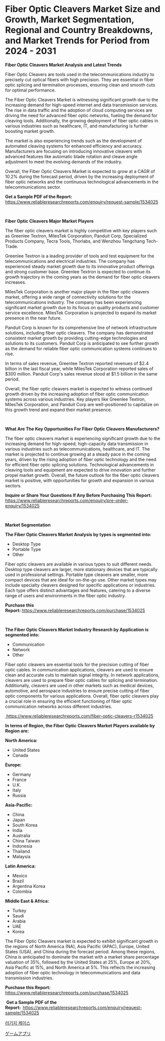 <p><h1>Fiber Optic Cleavers Market Size and Growth, Market Segmentation, Regional and Country Breakdowns, and Market Trends for Period from 2024 -  2031</h1></p><p><strong>Fiber Optic Cleavers Market Analysis and Latest Trends</strong></p>
<p><p>Fiber Optic Cleavers are tools used in the telecommunications industry to precisely cut optical fibers with high precision. They are essential in fiber optic splicing and termination processes, ensuring clean and smooth cuts for optimal performance.</p><p>The Fiber Optic Cleavers Market is witnessing significant growth due to the increasing demand for high-speed internet and data transmission services. The rise in data traffic and the adoption of cloud computing services are driving the need for advanced fiber optic networks, fueling the demand for cleaving tools. Additionally, the growing deployment of fiber optic cables in various industries such as healthcare, IT, and manufacturing is further boosting market growth.</p><p>The market is also experiencing trends such as the development of automated cleaving systems for enhanced efficiency and accuracy. Manufacturers are focusing on introducing innovative cleavers with advanced features like automatic blade rotation and cleave angle adjustment to meet the evolving demands of the industry.</p><p>Overall, the Fiber Optic Cleavers Market is expected to grow at a CAGR of 10.2% during the forecast period, driven by the increasing deployment of fiber optic networks and the continuous technological advancements in the telecommunications sector.</p></p>
<p><strong>Get a Sample PDF of the Report:&nbsp;</strong> <a href="https://www.reliableresearchreports.com/enquiry/request-sample/1534025">https://www.reliableresearchreports.com/enquiry/request-sample/1534025</a></p>
<p>&nbsp;</p>
<p><strong>Fiber Optic Cleavers Major Market Players</strong></p>
<p><p>The fiber optic cleavers market is highly competitive with key players such as Greenlee Textron, MilesTek Corporation, Panduit Corp, Specialized Products Company, Tecra Tools, Thorlabs, and Wenzhou Tengchang Tech-Trade.</p><p>Greenlee Textron is a leading provider of tools and test equipment for the telecommunications and electrical industries. The company has experienced steady market growth due to its innovative product offerings and strong customer base. Greenlee Textron is expected to continue its growth trajectory in the coming years as the demand for fiber optic cleavers increases.</p><p>MilesTek Corporation is another major player in the fiber optic cleavers market, offering a wide range of connectivity solutions for the telecommunications industry. The company has been experiencing significant market growth due to its focus on quality products and customer service excellence. MilesTek Corporation is projected to expand its market presence in the near future.</p><p>Panduit Corp is known for its comprehensive line of network infrastructure solutions, including fiber optic cleavers. The company has demonstrated consistent market growth by providing cutting-edge technologies and solutions to its customers. Panduit Corp is anticipated to see further growth as the demand for reliable fiber optic communication systems continues to rise.</p><p>In terms of sales revenue, Greenlee Textron reported revenues of $2.4 billion in the last fiscal year, while MilesTek Corporation reported sales of $300 million. Panduit Corp's sales revenue stood at $1.5 billion in the same period.</p><p>Overall, the fiber optic cleavers market is expected to witness continued growth driven by the increasing adoption of fiber optic communication systems across various industries. Key players like Greenlee Textron, MilesTek Corporation, and Panduit Corp are well-positioned to capitalize on this growth trend and expand their market presence.</p></p>
<p>&nbsp;</p>
<p><strong>What Are The Key Opportunities For Fiber Optic Cleavers Manufacturers?</strong></p>
<p><p>The fiber optic cleavers market is experiencing significant growth due to the increasing demand for high-speed, high-capacity data transmission in various industries such as telecommunications, healthcare, and IT. The market is projected to continue growing at a steady pace in the coming years, driven by the rising adoption of fiber optic technology and the need for efficient fiber optic splicing solutions. Technological advancements in cleaving tools and equipment are expected to drive innovation and further propel market growth. Overall, the future outlook for the fiber optic cleavers market is positive, with opportunities for growth and expansion in various sectors.</p></p>
<p><strong>Inquire or Share Your Questions If Any Before Purchasing This Report:</strong> <a href="https://www.reliableresearchreports.com/enquiry/pre-order-enquiry/1534025">https://www.reliableresearchreports.com/enquiry/pre-order-enquiry/1534025</a></p>
<p>&nbsp;</p>
<p><strong>Market Segmentation</strong></p>
<p><strong>The Fiber Optic Cleavers Market Analysis by types is segmented into:</strong></p>
<p><ul><li>Desktop Type</li><li>Portable Type</li><li>Other</li></ul></p>
<p><p>Fiber optic cleavers are available in various types to suit different needs. Desktop type cleavers are larger, more stationary devices that are typically used in professional settings. Portable type cleavers are smaller, more compact devices that are ideal for on-the-go use. Other market types may include specialty cleavers designed for specific applications or industries. Each type offers distinct advantages and features, catering to a diverse range of users and environments in the fiber optic industry.</p></p>
<p><strong>Purchase this Report:&nbsp;</strong><a href="https://www.reliableresearchreports.com/purchase/1534025">https://www.reliableresearchreports.com/purchase/1534025</a></p>
<p>&nbsp;</p>
<p><strong>The Fiber Optic Cleavers Market Industry Research by Application is segmented into:</strong></p>
<p><ul><li>Communication</li><li>Network</li><li>Other</li></ul></p>
<p><p>Fiber optic cleavers are essential tools for the precision cutting of fiber optic cables. In communication applications, cleavers are used to ensure clean and accurate cuts to maintain signal integrity. In network applications, cleavers are used to prepare fiber optic cables for splicing and termination. Additionally, cleavers are used in other markets such as medical devices, automotive, and aerospace industries to ensure precise cutting of fiber optic components for various applications. Overall, fiber optic cleavers play a crucial role in ensuring the efficient functioning of fiber optic communication networks across different industries.</p></p>
<p><a href="https://www.reliableresearchreports.com/fiber-optic-cleavers-r1534025">&nbsp;https://www.reliableresearchreports.com/fiber-optic-cleavers-r1534025</a></p>
<p><strong>In terms of Region, the Fiber Optic Cleavers Market Players available by Region are:</strong></p>
<p>
    <p> <strong> North America: </strong>
        <ul>
            <li>United States</li>
            <li>Canada</li>
        </ul>
        </p> 
    <p> <strong> Europe: </strong>
        <ul>
            <li>Germany</li>
            <li>France</li>
            <li>U.K.</li>
            <li>Italy</li>
            <li>Russia</li>
        </ul>
        </p> 
    <p> <strong> Asia-Pacific: </strong>
        <ul>
            <li>China</li>
            <li>Japan</li>
            <li>South Korea</li>
            <li>India</li>
            <li>Australia</li>
            <li>China Taiwan</li>
            <li>Indonesia</li>
            <li>Thailand</li>
            <li>Malaysia</li>
        </ul>
        </p> 
    <p> <strong> Latin America: </strong>
        <ul>
            <li>Mexico</li>
            <li>Brazil</li>
            <li>Argentina Korea</li>
            <li>Colombia</li>
        </ul>
        </p> 
    <p> <strong> Middle East & Africa: </strong>
        <ul>
            <li>Turkey</li>
            <li>Saudi</li>
            <li>Arabia</li>
            <li>UAE</li>
            <li>Korea</li>
        </ul>
    </p>
    </p>
<p><p>The Fiber Optic Cleavers market is expected to exhibit significant growth in the regions of North America (NA), Asia Pacific (APAC), Europe, United States (USA), and China during the forecast period. Among these regions, China is anticipated to dominate the market with a market share percentage valuation of 35%, followed by the United States at 25%, Europe at 20%, Asia Pacific at 15%, and North America at 5%. This reflects the increasing adoption of fiber optic technology in telecommunications and data transmission industries.</p></p>
<p><strong>Purchase this Report: </strong><a href="https://www.reliableresearchreports.com/purchase/1534025">https://www.reliableresearchreports.com/purchase/1534025</a></p>
<p>&nbsp;<strong>Get a Sample PDF of the Report:&nbsp;&nbsp;</strong><a href="https://www.reliableresearchreports.com/enquiry/request-sample/1534025">https://www.reliableresearchreports.com/enquiry/request-sample/1534025</a></p>
<p><strong></strong></p>
<p><p><a href="https://github.com/hzumrdvas204296/Market-Research-Report-List-3/blob/main/359197541153.md">러기지 케이스</a></p><p><a href="https://github.com/avbqbctihcbe2/Market-Research-Report-List-3/blob/main/753658331552.md">ゲームアプリ</a></p></p>